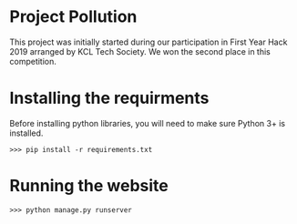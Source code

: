 Project Pollution
=================

This project was initially started during our participation in First Year Hack 2019 arranged by KCL Tech Society.
We won the second place in this competition.

# Installing the requirments

Before installing python libraries, you will need to make sure Python 3+ is installed.

```
>>> pip install -r requirements.txt
```

# Running the website

```
>>> python manage.py runserver
```